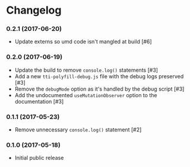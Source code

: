 # Changelog

### 0.2.1 (2017-06-20)

- Update externs so umd code isn't mangled at build [#6]

### 0.2.0 (2017-06-19)

- Update the build to remove `console.log()` statements [#3]
- Add a new `tti-polyfill-debug.js` file with the debug logs preserved [#3]
- Remove the `debugMode` option as it's handled by the debug script [#3]
- Add the undocumented `useMutationObserver` option to the documentation [#3]

### 0.1.1 (2017-05-23)

- Remove unnecessary `console.log()` statement [#2]

### 0.1.0 (2017-05-18)

- Initial public release
